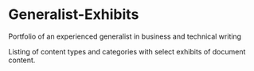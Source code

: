 # Generalist-Exhibits
Portfolio of an experienced generalist in business and technical writing

Listing of content types and categories with select exhibits of document content.
